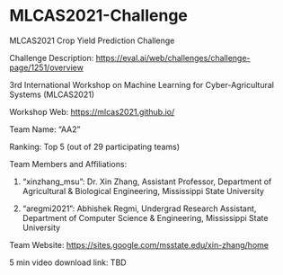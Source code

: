 # MLCAS2021-Challenge
 MLCAS2021 Crop Yield Prediction Challenge
 
 Challenge Description: https://eval.ai/web/challenges/challenge-page/1251/overview
 
 3rd International Workshop on Machine Learning for Cyber-Agricultural Systems (MLCAS2021)
 
 Workshop Web: https://mlcas2021.github.io/
 
 Team Name: “AA2”
 
 Ranking: Top 5 (out of 29 participating teams)
 
 Team Members and Affiliations:
 
 1) “xinzhang_msu”: Dr. Xin Zhang, Assistant Professor, Department of Agricultural & Biological Engineering, Mississippi State University
 
 2) “aregmi2021”: Abhishek Regmi, Undergrad Research Assistant, Department of Computer Science & Engineering, Mississippi State University
 
 Team Website: https://sites.google.com/msstate.edu/xin-zhang/home 
 
 5 min video download link: TBD
